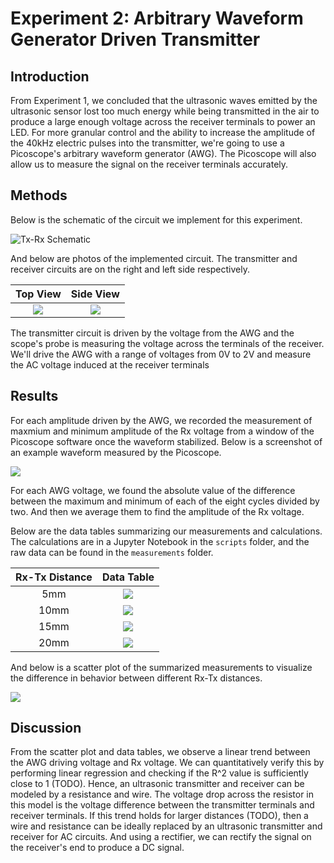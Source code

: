 # Experiment 2: Arbitrary Waveform Generator Driven Transmitter

## Introduction

From Experiment 1, we concluded that the ultrasonic waves emitted by the ultrasonic sensor lost too much energy while being transmitted in the air to produce a large enough voltage across the receiver terminals to power an LED. For more granular control and the ability to increase the amplitude of the 40kHz electric pulses into the transmitter, we're going to use a Picoscope's arbitrary waveform generator (AWG). The Picoscope will also allow us to measure the signal on the receiver terminals accurately.


## Methods

Below is the schematic of the circuit we implement for this experiment.

![Tx-Rx Schematic](docs/AWG_Schematic.png)


And below are photos of the implemented circuit. The transmitter and receiver circuits are on the right and left side respectively.

Top View                   |  Side View
:-------------------------:|:-------------------------:
![](docs/AWG_TopView.jpg)  |  ![](docs/AWG_SideView.jpg)

The transmitter circuit is driven by the voltage from the AWG and the scope's probe is measuring the voltage across the terminals of the receiver. We'll drive the AWG with a range of voltages from 0V to 2V and measure the AC voltage induced at the receiver terminals

## Results

For each amplitude driven by the AWG, we recorded the measurement of maxmium and minimum amplitude of the Rx voltage from a window of the Picoscope software once the waveform stabilized. Below is a screenshot of an example waveform measured by the Picoscope.

![](docs/1V_Rx_waveform.jpg)

For each AWG voltage, we found the absolute value of the difference between the maximum and minimum of each of the eight cycles divided by two. And then we average them to find the amplitude of the Rx voltage.

Below are the data tables summarizing our measurements and calculations. The calculations are in a Jupyter Notebook in the `scripts` folder, and the raw data can be found in the `measurements` folder.

Rx-Tx Distance				          | Data Table
:------------------------------:|:------------------------------:
5mm				| ![](docs/data_5mm.png)
10mm				| ![](docs/data_10mm.png)
15mm                            | ![](docs/data_15mm.png)
20mm                            | ![](docs/data_20mm.png)

And below is a scatter plot of the summarized measurements to visualize the difference in behavior between different Rx-Tx distances.

![](docs/Rx_AWG_distance_plot.png)

## Discussion

From the scatter plot and data tables, we observe a linear trend between the AWG driving voltage and Rx voltage. We can quantitatively verify this by performing linear regression and checking if the R^2 value is sufficiently close to 1 (TODO). Hence, an ultrasonic transmitter and receiver can be modeled by a resistance and wire. The voltage drop across the resistor in this model is the voltage difference between the transmitter terminals and receiver terminals. If this trend holds for larger distances (TODO), then a wire and resistance can be ideally replaced by an ultrasonic transmitter and receiver for AC circuits. And using a rectifier, we can rectify the signal on the receiver's end to produce a DC signal.
